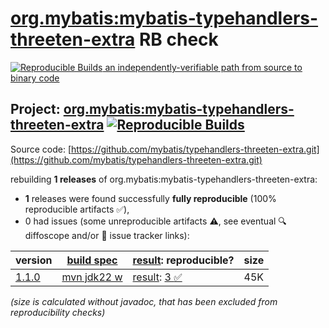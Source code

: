 [org.mybatis:mybatis-typehandlers-threeten-extra](https://central.sonatype.com/artifact/org.mybatis/mybatis-typehandlers-threeten-extra/versions) RB check
=======

[![Reproducible Builds](https://reproducible-builds.org/images/logos/rb.svg) an independently-verifiable path from source to binary code](https://reproducible-builds.org/)

## Project: [org.mybatis:mybatis-typehandlers-threeten-extra](https://central.sonatype.com/artifact/org.mybatis/mybatis-typehandlers-threeten-extra/versions) [![Reproducible Builds](https://img.shields.io/endpoint?url=https://raw.githubusercontent.com/jvm-repo-rebuild/reproducible-central/master/content/org/mybatis/mybatis-typehandlers-threeten-extra/badge.json)](https://github.com/jvm-repo-rebuild/reproducible-central/blob/master/content/org/mybatis/mybatis-typehandlers-threeten-extra/README.md)

Source code: [https://github.com/mybatis/typehandlers-threeten-extra.git](https://github.com/mybatis/typehandlers-threeten-extra.git)

rebuilding **1 releases** of org.mybatis:mybatis-typehandlers-threeten-extra:
- **1** releases were found successfully **fully reproducible** (100% reproducible artifacts :white_check_mark:),
- 0 had issues (some unreproducible artifacts :warning:, see eventual :mag: diffoscope and/or :memo: issue tracker links):

| version | [build spec](/BUILDSPEC.md) | [result](https://reproducible-builds.org/docs/jvm/): reproducible? | size |
| -- | --------- | ------ | -- |
| [1.1.0](https://central.sonatype.com/artifact/org.mybatis/mybatis-typehandlers-threeten-extra/1.1.0/pom) | [mvn jdk22 w](mybatis-typehandlers-threeten-extra-1.1.0.buildspec) | [result](mybatis-typehandlers-threeten-extra-1.1.0.buildinfo): [3 :white_check_mark: ](mybatis-typehandlers-threeten-extra-1.1.0.buildcompare) | 45K |

<i>(size is calculated without javadoc, that has been excluded from reproducibility checks)</i>
